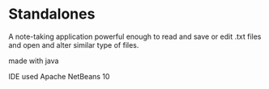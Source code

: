 # Standalones
A note-taking application powerful enough to read and save or edit .txt files and open and alter
similar type of files.

made with java

IDE used Apache NetBeans 10
